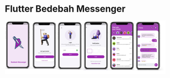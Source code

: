 # Flutter Bedebah Messenger
<img src= "https://github.com/shimozuki/Bedebah_messenger/blob/main/screen.png">

